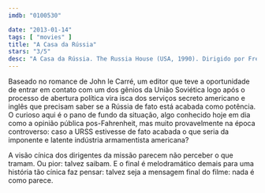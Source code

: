 ```yaml
---
imdb: "0100530"

date: "2013-01-14"
tags: [ "movies" ]
title: "A Casa da Rússia"
stars: "3/5"
desc: "A Casa da Rússia. The Russia House (USA, 1990). Dirigido por Fred Schepisi. Escrito por John le Carré, Tom Stoppard. Com Sean Connery, Michelle Pfeiffer, Roy Scheider, James Fox, John Mahoney, Michael Kitchen, J.T. Walsh, Ken Russell, David Threlfall."
---
```

Baseado no romance de John le Carré, um editor que teve a oportunidade de entrar em contato com um dos gênios da União Soviética logo após o processo de abertura política vira isca dos serviços secreto americano e inglês que precisam saber se a Rússia de fato está acabada como potência. O curioso aqui é o pano de fundo da situação, algo conhecido hoje em dia como a opinião pública pos-Fahrenheit, mas muito provavelmente na época controverso: caso a URSS estivesse de fato acabada o que seria da imponente e latente indústria armamentista americana?

A visão cínica dos dirigentes da missão parecem não perceber o que tramam. Ou pior: talvez saibam. E o final é melodramático demais para uma história tão cínica faz pensar: talvez seja a mensagem final do filme: nada é como parece.

